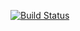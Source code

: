 [![Build Status](https://travis-ci.org/hico-horiuchi/snmp_monitor.svg?branch=master)](https://travis-ci.org/hico-horiuchi/snmp_monitor)
